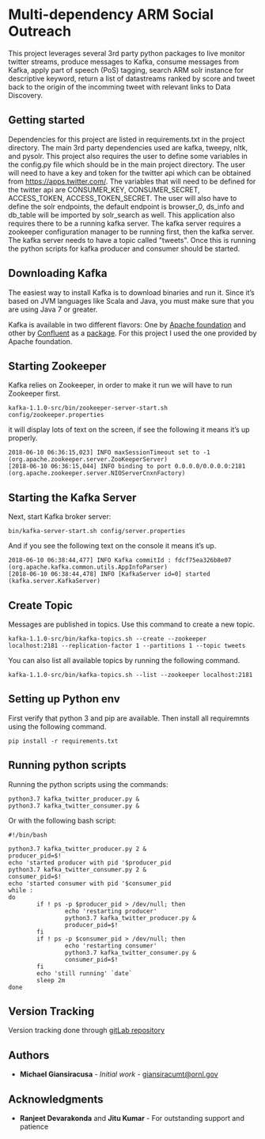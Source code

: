 # Multi-dependency ARM Social Outreach

This project leverages several 3rd party python packages to live monitor twitter streams, produce messages to Kafka, 
consume messages from Kafka, apply part of speech (PoS) tagging, search ARM solr instance for descriptive keyword, 
return a list of datastreams ranked by score and tweet back to the origin of the incomming tweet with relevant links to
Data Discovery.

## Getting started 

Dependencies for this project are listed in requirements.txt in the project directory. The main 3rd party dependencies 
used are kafka, tweepy, nltk, and pysolr. This project also requires the user to define some variables in the config.py 
file which should be in the main project directory. The user will need to have a key and token for the twitter api which
can be obtained from https://apps.twitter.com/. The variables that will need to be defined for the twitter api are 
CONSUMER_KEY, CONSUMER_SECRET, ACCESS_TOKEN, ACCESS_TOKEN_SECRET. The user will also have to define the solr endpoints, 
the default endpoint is browser_0, ds_info and db_table will be imported by solr_search as well. This application also 
requires there to be a running kafka server. The kafka server requires a zookeeper configuration manager to be running 
first, then the kafka server. The kafka server needs to have a topic called "tweets". Once this is running the python 
scripts for kafka producer and consumer should be started. 

## Downloading Kafka
The easiest way to install Kafka is to download binaries and run it. Since it’s based on JVM languages like Scala and 
Java, you must make sure that you are using Java 7 or greater.

Kafka is available in two different flavors: One by [Apache foundation](https://kafka.apache.org/downloads) and other by
[Confluent](https://www.confluent.io/about/) as a [package](https://www.confluent.io/download/). For this project I used
the one provided by Apache foundation.

## Starting Zookeeper
Kafka relies on Zookeeper, in order to make it run we will have to run Zookeeper first.
```
kafka-1.1.0-src/bin/zookeeper-server-start.sh config/zookeeper.properties
```
it will display lots of text on the screen, if see the following it means it’s up properly.
```
2018-06-10 06:36:15,023] INFO maxSessionTimeout set to -1 (org.apache.zookeeper.server.ZooKeeperServer)
[2018-06-10 06:36:15,044] INFO binding to port 0.0.0.0/0.0.0.0:2181 (org.apache.zookeeper.server.NIOServerCnxnFactory)
```

## Starting the Kafka Server
Next, start Kafka broker server:
```
bin/kafka-server-start.sh config/server.properties
```
And if you see the following text on the console it means it’s up.
```
2018-06-10 06:38:44,477] INFO Kafka commitId : fdcf75ea326b8e07 (org.apache.kafka.common.utils.AppInfoParser)
[2018-06-10 06:38:44,478] INFO [KafkaServer id=0] started (kafka.server.KafkaServer)
```

## Create Topic
Messages are published in topics. Use this command to create a new topic.
```
kafka-1.1.0-src/bin/kafka-topics.sh --create --zookeeper localhost:2181 --replication-factor 1 --partitions 1 --topic tweets 
```
You can also list all available topics by running the following command.
```
kafka-1.1.0-src/bin/kafka-topics.sh --list --zookeeper localhost:2181
```

## Setting up Python env
First verify that python 3 and pip are available. Then install all requiremnts using the following command.
```
pip install -r requirements.txt
```
## Running python scripts
Running the python scripts using the commands: 
```
python3.7 kafka_twitter_producer.py &
python3.7 kafka_twitter_consumer.py &
```
Or with the following bash script:
```
#!/bin/bash

python3.7 kafka_twitter_producer.py 2 &
producer_pid=$!
echo 'started producer with pid '$producer_pid
python3.7 kafka_twitter_consumer.py 2 &
consumer_pid=$!
echo 'started consumer with pid '$consumer_pid
while :
do
        if ! ps -p $producer_pid > /dev/null; then
                echo 'restarting producer'
                python3.7 kafka_twitter_producer.py &
                producer_pid=$!
        fi
        if ! ps -p $consumer_pid > /dev/null; then
                echo 'restarting consumer'
                python3.7 kafka_twitter_consumer.py &
                consumer_pid=$!
        fi
        echo 'still running' `date`
        sleep 2m
done
```

## Version Tracking
Version tracking done through [gitLab repository](https://code-int.ornl.gov/ofg/AskARM_Twitter)

## Authors
* **Michael Giansiracusa** - *Initial work* - giansiracumt@ornl.gov

## Acknowledgments
* **Ranjeet Devarakonda** and **Jitu Kumar** - For outstanding support and patience